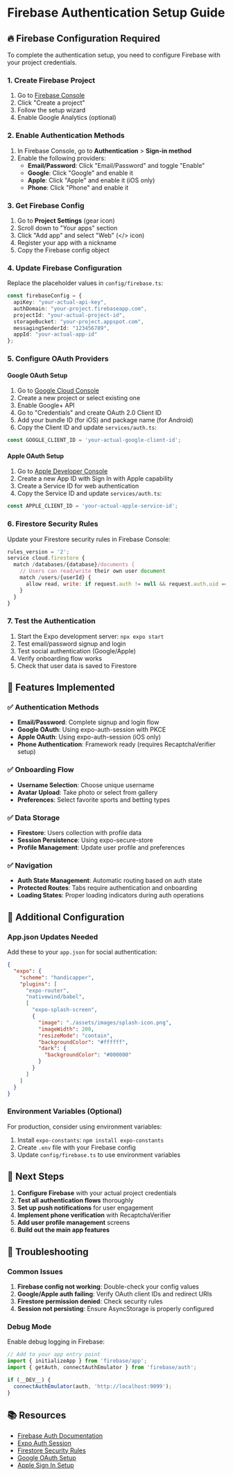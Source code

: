 # Firebase Authentication Setup Guide

## 🔥 Firebase Configuration Required

To complete the authentication setup, you need to configure Firebase with your project credentials.

### 1. Create Firebase Project

1. Go to [Firebase Console](https://console.firebase.google.com/)
2. Click "Create a project"
3. Follow the setup wizard
4. Enable Google Analytics (optional)

### 2. Enable Authentication Methods

1. In Firebase Console, go to **Authentication** > **Sign-in method**
2. Enable the following providers:
   - **Email/Password**: Click "Email/Password" and toggle "Enable"
   - **Google**: Click "Google" and enable it
   - **Apple**: Click "Apple" and enable it (iOS only)
   - **Phone**: Click "Phone" and enable it

### 3. Get Firebase Config

1. Go to **Project Settings** (gear icon)
2. Scroll down to "Your apps" section
3. Click "Add app" and select "Web" (</> icon)
4. Register your app with a nickname
5. Copy the Firebase config object

### 4. Update Firebase Configuration

Replace the placeholder values in `config/firebase.ts`:

```typescript
const firebaseConfig = {
  apiKey: "your-actual-api-key",
  authDomain: "your-project.firebaseapp.com",
  projectId: "your-actual-project-id",
  storageBucket: "your-project.appspot.com",
  messagingSenderId: "123456789",
  appId: "your-actual-app-id"
};
```

### 5. Configure OAuth Providers

#### Google OAuth Setup

1. Go to [Google Cloud Console](https://console.cloud.google.com/)
2. Create a new project or select existing one
3. Enable Google+ API
4. Go to "Credentials" and create OAuth 2.0 Client ID
5. Add your bundle ID (for iOS) and package name (for Android)
6. Copy the Client ID and update `services/auth.ts`:

```typescript
const GOOGLE_CLIENT_ID = 'your-actual-google-client-id';
```

#### Apple OAuth Setup

1. Go to [Apple Developer Console](https://developer.apple.com/account/)
2. Create a new App ID with Sign In with Apple capability
3. Create a Service ID for web authentication
4. Copy the Service ID and update `services/auth.ts`:

```typescript
const APPLE_CLIENT_ID = 'your-actual-apple-service-id';
```

### 6. Firestore Security Rules

Update your Firestore security rules in Firebase Console:

```javascript
rules_version = '2';
service cloud.firestore {
  match /databases/{database}/documents {
    // Users can read/write their own user document
    match /users/{userId} {
      allow read, write: if request.auth != null && request.auth.uid == userId;
    }
  }
}
```

### 7. Test the Authentication

1. Start the Expo development server: `npx expo start`
2. Test email/password signup and login
3. Test social authentication (Google/Apple)
4. Verify onboarding flow works
5. Check that user data is saved to Firestore

## 📱 Features Implemented

### ✅ Authentication Methods
- **Email/Password**: Complete signup and login flow
- **Google OAuth**: Using expo-auth-session with PKCE
- **Apple OAuth**: Using expo-auth-session (iOS only)
- **Phone Authentication**: Framework ready (requires RecaptchaVerifier setup)

### ✅ Onboarding Flow
- **Username Selection**: Choose unique username
- **Avatar Upload**: Take photo or select from gallery
- **Preferences**: Select favorite sports and betting types

### ✅ Data Storage
- **Firestore**: Users collection with profile data
- **Session Persistence**: Using expo-secure-store
- **Profile Management**: Update user profile and preferences

### ✅ Navigation
- **Auth State Management**: Automatic routing based on auth state
- **Protected Routes**: Tabs require authentication and onboarding
- **Loading States**: Proper loading indicators during auth operations

## 🔧 Additional Configuration

### App.json Updates Needed

Add these to your `app.json` for social authentication:

```json
{
  "expo": {
    "scheme": "handicapper",
    "plugins": [
      "expo-router",
      "nativewind/babel",
      [
        "expo-splash-screen",
        {
          "image": "./assets/images/splash-icon.png",
          "imageWidth": 200,
          "resizeMode": "contain",
          "backgroundColor": "#ffffff",
          "dark": {
            "backgroundColor": "#000000"
          }
        }
      ]
    ]
  }
}
```

### Environment Variables (Optional)

For production, consider using environment variables:

1. Install `expo-constants`: `npm install expo-constants`
2. Create `.env` file with your Firebase config
3. Update `config/firebase.ts` to use environment variables

## 🚀 Next Steps

1. **Configure Firebase** with your actual project credentials
2. **Test all authentication flows** thoroughly
3. **Set up push notifications** for user engagement
4. **Implement phone verification** with RecaptchaVerifier
5. **Add user profile management** screens
6. **Build out the main app features**

## 🐛 Troubleshooting

### Common Issues

1. **Firebase config not working**: Double-check your config values
2. **Google/Apple auth failing**: Verify OAuth client IDs and redirect URIs
3. **Firestore permission denied**: Check security rules
4. **Session not persisting**: Ensure AsyncStorage is properly configured

### Debug Mode

Enable debug logging in Firebase:

```typescript
// Add to your app entry point
import { initializeApp } from 'firebase/app';
import { getAuth, connectAuthEmulator } from 'firebase/auth';

if (__DEV__) {
  connectAuthEmulator(auth, 'http://localhost:9099');
}
```

## 📚 Resources

- [Firebase Auth Documentation](https://firebase.google.com/docs/auth)
- [Expo Auth Session](https://docs.expo.dev/versions/latest/sdk/auth-session/)
- [Firestore Security Rules](https://firebase.google.com/docs/firestore/security/get-started)
- [Google OAuth Setup](https://developers.google.com/identity/protocols/oauth2)
- [Apple Sign In Setup](https://developer.apple.com/sign-in-with-apple/)
